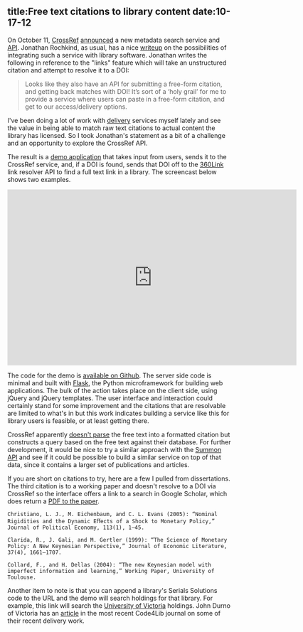 title:Free text citations to library content
date:10-17-12
----

On October 11, [CrossRef](http://crossref.org/) [announced](http://labs.crossref.org/site/crossref_metadata_search.html) a new metadata search service and [API](http://search.labs.crossref.org/help/api).  Jonathan Rochkind, as usual, has a nice [writeup](http://bibwild.wordpress.com/2012/10/11/new-crossref-metadata-search-with-api/) on the possibilities of integrating such a service with library software.  Jonathan writes the following in reference to the "links" feature which will take an unstructured citation and attempt to resolve it to a DOI: 

>Looks like they also have an API for submitting a free-form citation, and getting back matches with DOI!  It’s sort of a ‘holy grail’ for me to provide a service where users can paste in a free-form citation, and get to our access/delivery options.

I've been doing a lot of work with [delivery](./delivery.html) services myself lately and see the value in being able to match raw text citations to actual content the library has licensed.  So I took Jonathan's statement as a bit of a challenge and an opportunity to explore the CrossRef API.  

The result is a [demo application](http://sleepy-island-6218.herokuapp.com/) that takes input from users, sends it to the CrossRef service, and, if a DOI is found, sends that DOI off to the [360Link](http://www.serialssolutions.com/en/services/360-link) link resolver API to find a full text link in a library.  The screencast below shows two examples. 

<iframe src="http://www.screenr.com/embed/itV8" width="650" height="396" frameborder="0"></iframe>

The code for the demo is [available on Github](https://github.com/lawlesst/citation-finder).  The server side code is minimal and built with [Flask](http://flask.pocoo.org/), the Python microframework for building web applications.  The bulk of the action takes place on the client side, using jQuery and jQuery templates.  The user interface and interaction could certainly stand for some improvement and the citations that are resolvable are limited to what's in but this work indicates building a service like this for library users is feasible, or at least getting there.  

CrossRef apparently [doesn't parse](http://labs.crossref.org/quick_and_dirty_api_guides/resolving_citations.html) the free text into a formatted citation but constructs a query based on the free text against their database.  For further development, it would be nice to try a similar approach with the [Summon API](http://api.summon.serialssolutions.com/) and see if it could be possible to build a similar service on top of that data, since it contains a larger set of publications and articles.  

If you are short on citations to try, here are a few I pulled from dissertations.  The third citation is to a working paper and doesn't resolve to a DOI via CrossRef so the interface offers a link to a search in Google Scholar, which does return a [PDF to the paper](http://neeo.univ-tlse1.fr/294/1/collard_dellas.pdf).  

    Christiano, L. J., M. Eichenbaum, and C. L. Evans (2005): “Nominal Rigidities and the Dynamic Eﬀects of a Shock to Monetary Policy,” Journal of Political Economy, 113(1), 1—45.
    
    Clarida, R., J. Gali, and M. Gertler (1999): “The Science of Monetary Policy: A New Keynesian Perspective,” Journal of Economic Literature, 37(4), 1661—1707.
    
    Collard, F., and H. Dellas (2004): “The new Keynesian model with imperfect information and learning,” Working Paper, University of Toulouse.
    
Another item to note is that you can append a library's Serials Solutions code to the URL and the demo will search holdings for that library.  For example, this link will search the [University of Victoria](http://sleepy-island-6218.herokuapp.com/lg5jh7pa3n/) holdings.  John Durno of Victoria has an [article](http://journal.code4lib.org/articles/7308) in the most recent Code4Lib journal on some of their recent delivery work.  
 
